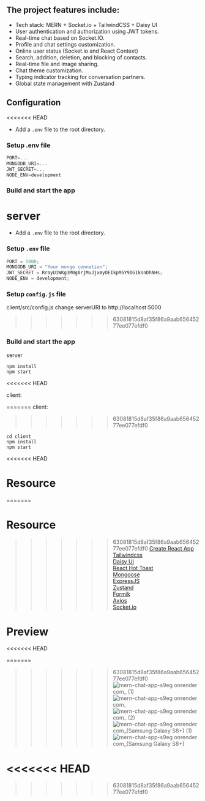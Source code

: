## The project features include:

- Tech stack: MERN + Socket.io + TailwindCSS + Daisy UI
- User authentication and authorization using JWT tokens.
- Real-time chat based on Socket.IO.
- Profile and chat settings customization.
- Online user status (Socket.io and React Context)
- Search, addition, deletion, and blocking of contacts.
- Real-time file and image sharing.
- Chat theme customization.
- Typing indicator tracking for conversation partners.
- Global state management with Zustand

## Configuration

<<<<<<< HEAD

- Add a `.env` file to the root directory.

### Setup .env file

```js
PORT=...
MONGODB_URI=...
JWT_SECRET=...
NODE_ENV=development
```

### Build and start the app

# server

- Add a `.env` file to the root directory.

### Setup `.env` file

```js
PORT = 5000;
MONGODB_URI = "Your mongo connetion";
JWT_SECRET = RrayU1WKg3M0g0rjMuJjxmyDEIkpM5Y9DG1ksnDhNHs;
NODE_ENV = development;
```

### Setup `config.js` file

client/src/config.js
change serverURI to http://localhost:5000

> > > > > > > 63081815d8af35f86a9aab65645277ee077efdf0

### Build and start the app

server

```shell
npm install
npm start
```

<<<<<<< HEAD

client:

=======
client:

> > > > > > > 63081815d8af35f86a9aab65645277ee077efdf0

```shell
cd client
npm install
npm start
```

<<<<<<< HEAD

# Resource

=======

# Resource

> > > > > > > 63081815d8af35f86a9aab65645277ee077efdf0
> > > > > > > [Create React App](https://create-react-app.dev/)<br>
> > > > > > > [Tailwindcss](https://tailwindcss.com/)<br>
> > > > > > > [Daisy UI](https://daisyui.com/)<br>
> > > > > > > [React Hot Toast](https://github.com/timolins/react-hot-toast#readme)<br>
> > > > > > > [Mongoose](https://mongoosejs.com/)<br>
> > > > > > > [ExpressJS](https://expressjs.com/)<br>
> > > > > > > [Zustand](https://docs.pmnd.rs/zustand/getting-started/introduction)<br>
> > > > > > > [Formik](https://formik.org/)<br>
> > > > > > > [Axios](https://axios-http.com/)<br>
> > > > > > > [Socket.io](https://socket.io/)<br>

# Preview

<<<<<<< HEAD

=======

> > > > > > > 63081815d8af35f86a9aab65645277ee077efdf0
> > > > > > > ![mern-chat-app-s9eg onrender com_ (1)](https://github.com/roman-kalistratov/mern-chat-app/assets/80212286/87b85038-0d2a-4db1-8c92-79ec6455422e)
> > > > > > > ![mern-chat-app-s9eg onrender com_](https://github.com/roman-kalistratov/mern-chat-app/assets/80212286/f977d0a0-08c6-4c7a-9931-3b7fb3b85dab)
> > > > > > > ![mern-chat-app-s9eg onrender com_ (2)](https://github.com/roman-kalistratov/mern-chat-app/assets/80212286/1dc74ef9-26a8-4c93-aaad-01e6affcaae7)
> > > > > > > ![mern-chat-app-s9eg onrender com_(Samsung Galaxy S8+) (1)](https://github.com/roman-kalistratov/mern-chat-app/assets/80212286/ae26d5e7-7088-4b5a-a973-ed4ebdab8979)
> > > > > > > ![mern-chat-app-s9eg onrender com_(Samsung Galaxy S8+)](https://github.com/roman-kalistratov/mern-chat-app/assets/80212286/d50d0f14-954f-47af-8f09-5349b4a8fdcb)

# <<<<<<< HEAD

> > > > > > > 63081815d8af35f86a9aab65645277ee077efdf0
